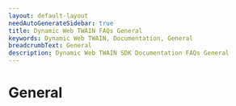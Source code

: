 ```yaml
---
layout: default-layout
needAutoGenerateSidebar: true
title: Dynamic Web TWAIN FAQs General
keywords: Dynamic Web TWAIN, Documentation, General
breadcrumbText: General
description: Dynamic Web TWAIN SDK Documentation FAQs General
---
```


# General

